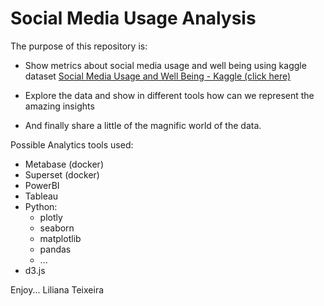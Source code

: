 # Social Media Usage Analysis

The purpose of this repository is:
 - Show metrics about social media usage and well being using kaggle dataset [Social Media Usage and Well Being - Kaggle (click here)](https://www.kaggle.com/datasets/emirhanai/social-media-usage-and-emotional-well-being)

 - Explore the data and show in different tools how can we represent the amazing insights

 - And finally share a little of the magnific world of the data.

Possible Analytics tools used:
 - Metabase (docker)
 - Superset (docker)
 - PowerBI
 - Tableau
 - Python:
    - plotly
    - seaborn
    - matplotlib
    - pandas
    - ...
 - d3.js


 Enjoy...
 Liliana Teixeira